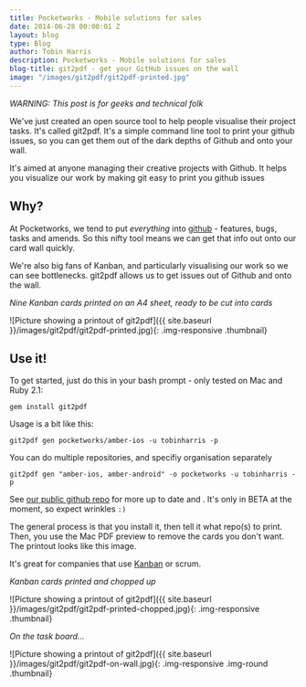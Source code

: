 ```yaml
---
title: Pocketworks - Mobile solutions for sales
date: 2014-06-28 00:00:01 Z
layout: blog
type: Blog
author: Tobin Harris
description: Pocketworks - Mobile solutions for sales
blog-title: git2pdf - get your GitHub issues on the wall
image: "/images/git2pdf/git2pdf-printed.jpg"
---
```


*WARNING: This post is for geeks and technical folk*

We've just created an open source tool to help people visualise their project tasks. It's called git2pdf. It's a simple command line tool to print your github issues, so you can get them out of the dark depths of Github and onto your wall.

It's aimed at anyone managing their creative projects with Github. It helps you visualize our work by making git easy to print you github issues

<!--more-->

## Why?

At Pocketworks, we tend to put *everything* into [github](http://github.com) - features, bugs, tasks and amends. So this nifty tool means we can get that info out onto our card wall quickly.

We're also big fans of Kanban, and particularly visualising our work so we can see bottlenecks. git2pdf allows us to get issues out of Github and onto the wall.

*Nine Kanban cards printed on an A4 sheet, ready to be cut into cards*

![Picture showing a printout of git2pdf]({{ site.baseurl }}/images/git2pdf/git2pdf-printed.jpg){: .img-responsive .thumbnail}

## Use it!

To get started, just do this in your bash prompt - only tested on Mac and Ruby 2.1:

    gem install git2pdf

Usage is a bit like this:

    git2pdf gen pocketworks/amber-ios -u tobinharris -p

You can do multiple repositories, and specifiy organisation separately

    git2pdf gen "amber-ios, amber-android" -o pocketworks -u tobinharris -p

See [our public github repo](http://github.com/pocketworks/git2pdf) for more up to date and . It's only in BETA at the moment, so expect wrinkles `:)`

The general process is that you install it, then tell it what repo(s) to print. Then, you use the Mac PDF preview to remove the cards you don't want. The printout looks like this image.

It's great for companies that use [Kanban](http://en.wikipedia.org/wiki/Kanban) or scrum.

*Kanban cards printed and chopped up*

![Picture showing a printout of git2pdf]({{ site.baseurl }}/images/git2pdf/git2pdf-printed-chopped.jpg){: .img-responsive .thumbnail}

*On the task board...*

![Picture showing a printout of git2pdf]({{ site.baseurl }}/images/git2pdf/git2pdf-on-wall.jpg){: .img-responsive .img-round .thumbnail}
